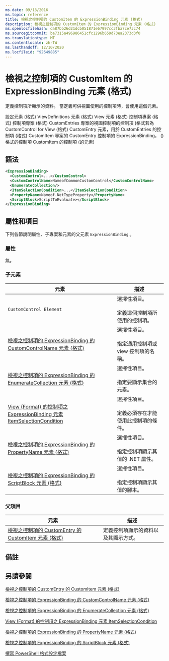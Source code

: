 ```yaml
---
ms.date: 09/13/2016
ms.topic: reference
title: 檢視之控制項的 CustomItem 的 ExpressionBinding 元素 (格式)
description: 檢視之控制項的 CustomItem 的 ExpressionBinding 元素 (格式)
ms.openlocfilehash: da87bb26d21dcb051871e67997cc3fba7ce73c74
ms.sourcegitcommit: ba7315a496986451cfc1296b659d73ea2373d3f0
ms.translationtype: MT
ms.contentlocale: zh-TW
ms.lasthandoff: 12/10/2020
ms.locfileid: "92649885"
---
```

# <a name="expressionbinding-element-for-customitem-for-controls-for-view-format"></a>檢視之控制項的 CustomItem 的 ExpressionBinding 元素 (格式)

定義控制項所顯示的資料。 當定義可供視圖使用的控制項時，會使用這個元素。

設定元素 (格式) ViewDefinitions 元素 (格式) View 元素 (格式) 控制項專案 (格式) 控制項專案 (格式) CustomEntries 專案的視圖控制項的控制項 (格式若為 CustomControl for View (格式) CustomEntry 元素，用於 CustomEntries 的控制項 (格式) CustomItem 專案的 CustomEntry 控制項的 ExpressionBinding， () 格式的控制項 CustomItem 的控制項 (的元素) 

## <a name="syntax"></a>語法

```xml
<ExpressionBinding>
  <CustomControl>...</CustomControl>
  <CustomControlName>NameofCommonCustomControl</CustomControlName>
  <EnumerateCollection/>
  <ItemSelectionCondition>...</ItemSelectionCondition>
  <PropertyName>Nameof.NetTypeProperty</PropertyName>
  <ScriptBlock>ScriptToEvaluate></ScriptBlock>
</ExpressionBinding>
```

## <a name="attributes-and-elements"></a>屬性和項目

下列各節說明屬性、子專案和元素的父元素 `ExpressionBinding` 。

### <a name="attributes"></a>屬性

無。

### <a name="child-elements"></a>子元素

|元素|描述|
|-------------|-----------------|
|`CustomControl Element`|選擇性項目。<br /><br /> 定義這個控制項所使用的控制項。|
|[檢視之控制項的 ExpressionBinding 的 CustomControlName 元素 (格式)](./customcontrolname-element-for-expressionbinding-for-controls-for-view-format.md)|選擇性項目。<br /><br /> 指定通用控制項或 view 控制項的名稱。|
|[檢視之控制項的 ExpressionBinding 的 EnumerateCollection 元素 (格式)](./enumeratecollection-element-for-expressionbinding-for-controls-for-view-format.md)|選擇性項目。<br /><br /> 指定要顯示集合的元素。|
|[View (Format) 的控制項之 ExpressionBinding 元素 ItemSelectionCondition ](./itemselectioncondition-element-for-expressionbinding-for-controls-for-view-format.md)|選擇性項目。<br /><br /> 定義必須存在才能使用此控制項的條件。|
|[檢視之控制項的 ExpressionBinding 的 PropertyName 元素 (格式)](./propertyname-element-for-expressionbinding-for-controls-for-view-format.md)|選擇性項目。<br /><br /> 指定控制項顯示其值的 .NET 屬性。|
|[檢視之控制項的 ExpressionBinding 的 ScriptBlock 元素 (格式)](./scriptblock-element-for-expressionbinding-for-controls-for-view-format.md)|選擇性項目。<br /><br /> 指定控制項顯示其值的腳本。|

### <a name="parent-elements"></a>父項目

|元素|描述|
|-------------|-----------------|
|[檢視之控制項的 CustomEntry 的 CustomItem 元素 (格式)](./customitem-element-for-customentry-for-controls-for-view-format.md)|定義控制項顯示的資料以及其顯示方式。|

## <a name="remarks"></a>備註

## <a name="see-also"></a>另請參閱

[檢視之控制項的 CustomEntry 的 CustomItem 元素 (格式)](./customitem-element-for-customentry-for-controls-for-view-format.md)

[檢視之控制項的 ExpressionBinding 的 CustomControlName 元素 (格式)](./customcontrolname-element-for-expressionbinding-for-controls-for-view-format.md)

[檢視之控制項的 ExpressionBinding 的 EnumerateCollection 元素 (格式)](./enumeratecollection-element-for-expressionbinding-for-controls-for-view-format.md)

[View (Format) 的控制項之 ExpressionBinding 元素 ItemSelectionCondition ](./itemselectioncondition-element-for-expressionbinding-for-controls-for-view-format.md)

[檢視之控制項的 ExpressionBinding 的 PropertyName 元素 (格式)](./propertyname-element-for-expressionbinding-for-controls-for-view-format.md)

[檢視之控制項的 ExpressionBinding 的 ScriptBlock 元素 (格式)](./scriptblock-element-for-expressionbinding-for-controls-for-view-format.md)

[撰寫 PowerShell 格式設定檔案](./writing-a-powershell-formatting-file.md)
